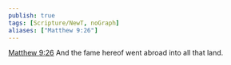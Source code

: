 ```yaml
---
publish: true
tags: [Scripture/NewT, noGraph]
aliases: ["Matthew 9:26"]
---
```

[Matthew 9:26](https://churchofjesuschrist.org/study/scriptures/nt/matt/9?lang=eng&id=p26#p26) And the fame hereof went abroad into all that land.
